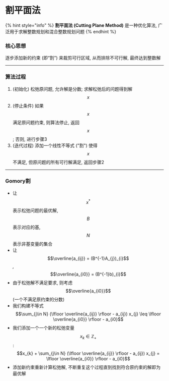 # 割平面法

{% hint style="info" %}
**割平面法 (Cutting Plane Method)** 是一种优化算法, 广泛用于求解整数规划和混合整数规划问题
{% endhint %}

### 核心思想

逐步添加新的约束 (即“割”) 来裁剪可行区域, 从而排除不可行解, 最终达到整数解

***

### 算法过程

1. (初始化) 松弛原问题, 允许解是分数; 求解松弛后的问题得到解 $$x$$
2. (停止条件) 如果 $$x$$ 满足原问题约束, 则算法停止, 返回 $$x$$; 否则, 进行步骤3
3. (迭代过程) 添加一个线性不等式 ("割") 使得 $$x$$ 不满足, 但原问题的所有可行解满足, 返回步骤2

***

### Gomory割

* 让 $$x^{*}$$ 表示松弛问题的最优解, $$B$$ 表示对应的基, $$N$$ 表示非基变量的集合
* 让 $$\overline{a_{ij}} = (B^{-1}A_{j})_{i}$$_,_ $$\overline{a_{i0}} = (B^{-1}b)_{i}$$
* 由于松弛解不满足要求, 则考虑 $$\overline{a_{i0}}$$ (一个不满足原约束的分数)
* 我们构建不等式 $$\sum_{j\in N} (\lfloor \overline{a_{ij}} \rfloor - a_{ij}) x_{j} \leq \lfloor \overline{a_{i0}} \rfloor - a_{i0}$$
* 我们添加一个一个新的松弛变量 $$x_{k} \in \mathbb{Z_{+}}$$: $$x_{k} + \sum_{j\in N} (\lfloor \overline{a_{ij}} \rfloor - a_{ij}) x_{j} = \lfloor \overline{a_{i0}} \rfloor - a_{i0}$$
* 添加新约束重新计算松弛解, 不断重复这个过程直到找到符合原约束的解即为最优解
